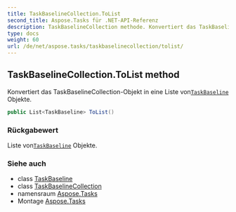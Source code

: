 ```yaml
---
title: TaskBaselineCollection.ToList
second_title: Aspose.Tasks für .NET-API-Referenz
description: TaskBaselineCollection methode. Konvertiert das TaskBaselineCollectionObjekt in eine Liste vonTaskBaseline Objekte.
type: docs
weight: 60
url: /de/net/aspose.tasks/taskbaselinecollection/tolist/
---
```

## TaskBaselineCollection.ToList method

Konvertiert das TaskBaselineCollection-Objekt in eine Liste von[`TaskBaseline`](../../taskbaseline/) Objekte.

```csharp
public List<TaskBaseline> ToList()
```

### Rückgabewert

Liste von[`TaskBaseline`](../../taskbaseline/) Objekte.

### Siehe auch

* class [TaskBaseline](../../taskbaseline/)
* class [TaskBaselineCollection](../)
* namensraum [Aspose.Tasks](../../taskbaselinecollection/)
* Montage [Aspose.Tasks](../../../)


